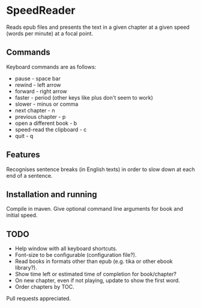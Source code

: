# SpeedReader

Reads epub files and presents the text in a given chapter at a given speed (words per minute) at a focal point.

## Commands
Keyboard commands are as follows:
* pause - space bar
* rewind - left arrow
* forward - right arrow
* faster - period (other keys like plus don't seem to work)
* slower - minus or comma
* next chapter - n
* previous chapter - p
* open a different book - b
* speed-read the clipboard - c
* quit - q

## Features
Recognises sentence breaks (in English texts) in order to slow down at each end of a sentence.

## Installation and running
Compile in maven. Give optional command line arguments for book and initial speed.

## TODO
* Help window with all keyboard shortcuts.
* Font-size to be configurable (configuration file?).
* Read books in formats other than epub (e.g. tika or other ebook library?).
* Show time left or estimated time of completion for book/chapter?
* On new chapter, even if not playing, update to show the first word.
* Order chapters by TOC.

Pull requests appreciated.
